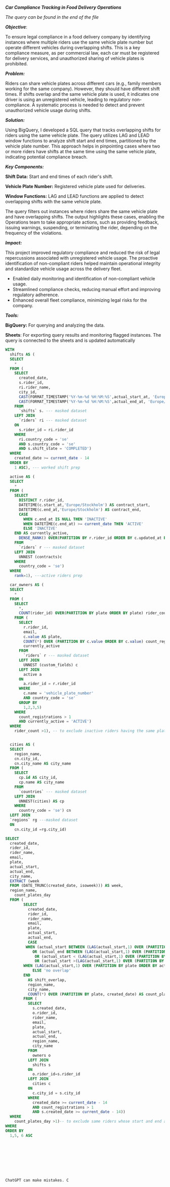 ***Car Compliance Tracking in Food Delivery Operations***

*The query can be found in the end of the file*

***Objective***: 
  
To ensure legal compliance in a food delivery company by identifying instances where multiple riders use the same vehicle plate number but operate different vehicles during overlapping shifts. This is a key compliance measure, as per commercial law, each car must be registered for delivery services, and unauthorized sharing of vehicle plates is prohibited.

***Problem:*** 

Riders can share vehicle plates across different cars (e.g., family members working for the same company). However, they should have different shift times. If shifts overlap and the same vehicle plate is used, it indicates one driver is using an unregistered vehicle, leading to regulatory non-compliance. A systematic process is needed to detect and prevent unauthorized vehicle usage during shifts.

***Solution:***

Using BigQuery, I developed a SQL query that tracks overlapping shifts for riders using the same vehicle plate. The query utilizes LAG and LEAD window functions to analyze shift start and end times, partitioned by the vehicle plate number. This approach helps in pinpointing cases where two or more riders have shifts at the same time using the same vehicle plate, indicating potential compliance breach.

***Key Components:***

**Shift Data:** Start and end times of each rider's shift.

**Vehicle Plate Number:** Registered vehicle plate used for deliveries.

**Window Functions:**
LAG and LEAD functions are applied to detect overlapping shifts with the same vehicle plate.

The query filters out instances where riders share the same vehicle plate and have overlapping shifts. The output highlights these cases, enabling the Operations team to take appropriate actions, such as providing feedback, issuing warnings, suspending, or terminating the rider, depending on the frequency of the violations.

***Impact:***

This project improved regulatory compliance and reduced the risk of legal repercussions associated with unregistered vehicle usage. The proactive identification of non-compliant riders helped maintain operational integrity and standardize vehicle usage across the delivery fleet.

- Enabled daily monitoring and identification of non-compliant vehicle usage.
- Streamlined compliance checks, reducing manual effort and improving regulatory adherence.
- Enhanced overall fleet compliance, minimizing legal risks for the company.

***Tools:***

**BigQuery:** For querying and analyzing the data.

**Sheets**: For exporting query results and monitoring flagged instances. The query is connected to the sheets and is updated automatically

```sql
WITH
  shifts AS (
  SELECT
    *
  FROM (
    SELECT
      created_date,
      s.rider_id,
      ri.rider_name,
      city_id,
      CAST(FORMAT_TIMESTAMP('%Y-%m-%d %H:%M:%S',actual_start_at, 'Europe/Stockholm') AS datetime) AS actual_start,
      CAST(FORMAT_TIMESTAMP('%Y-%m-%d %H:%M:%S',actual_end_at, 'Europe/Stockholm') AS datetime) AS actual_end
    FROM
      `shifts` s. --- masked dataset
    LEFT JOIN
      `riders` ri --- masked dataset
    ON
      s.rider_id = ri.rider_id
    WHERE
      ri.country_code = 'se'
      AND s.country_code = 'se'
      AND s.shift_state = 'COMPLETED')
  WHERE
    created_date >= current_date - 14
  ORDER BY
    1 ASC), --- worked shift prep

  active AS (
  SELECT
    *
  FROM (
    SELECT
      DISTINCT r.rider_id,
      DATETIME(c.start_at,'Europe/Stockholm') AS contract_start,
      DATETIME(c.end_at,'Europe/Stockholm') AS contract_end,
      CASE
        WHEN c.end_at IS NULL THEN 'INACTIVE'
        WHEN DATETIME(c.end_at) >= current_date THEN 'ACTIVE'
        ELSE 'INACTIVE'
    END AS currently_active,
      DENSE_RANK() OVER(PARTITION BY r.rider_id ORDER BY c.updated_at DESC) rank
    FROM
      `riders` r --- masked dataset
    LEFT JOIN
      UNNEST (contracts)c
    WHERE
      country_code = 'se')
  WHERE
    rank=1), ---active riders prep

  car_owners AS (
  SELECT
    *
  FROM (
    SELECT
      *,
      COUNT(rider_id) OVER(PARTITION BY plate ORDER BY plate) rider_count
    FROM (
      SELECT
        r.rider_id,
        email,
        c.value AS plate,
        COUNT(*) OVER (PARTITION BY c.value ORDER BY c.value) count_registrations,
        currently_active
      FROM
        `riders` r --- masked dataset
      LEFT JOIN
        UNNEST (custom_fields) c
      LEFT JOIN
        active a
      ON
        a.rider_id = r.rider_id
      WHERE
        c.name = 'vehicle_plate_number'
        AND country_code = 'se'
      GROUP BY
        1,2,3,5)
    WHERE
      count_registrations > 1
      AND currently_active = 'ACTIVE')
  WHERE
    rider_count >1), -- to exclude inactive riders having the same plate with active


  cities AS (
  SELECT
    region_name,
    cn.city_id,
    cn.city_name AS city_name
  FROM (
    SELECT
      cp.id AS city_id,
      cp.name AS city_name
    FROM
      `countries` --- masked dataset
    LEFT JOIN
      UNNEST(cities) AS cp
    WHERE
      country_code = 'se') cn
  LEFT JOIN
  `regions` rg ---masked dataset
  ON
    cn.city_id =rg.city_id)

SELECT
  created_date,
  rider_id,
  rider_name,
  email,
  plate,
  actual_start,
  actual_end,
  city_name,
  EXTRACT (week
  FROM (DATE_TRUNC(created_date, isoweek))) AS week,
  region_name,
    count_plates_day
  FROM (
        SELECT
          created_date,
          rider_id,
          rider_name,
          email,
          plate,
          actual_start,
          actual_end,
          CASE
         WHEN (actual_start BETWEEN (LAG(actual_start,1) OVER (PARTITION BY plate ORDER BY actual_start ASC)) AND (LAG(actual_end,1) OVER (PARTITION BY plate ORDER BY actual_start ASC))) 
            OR (actual_end BETWEEN (LAG(actual_start,1) OVER (PARTITION BY plate ORDER BY actual_start ASC)) AND (LAG(actual_end,1) OVER (PARTITION BY plate ORDER BY actual_start ASC)))
             OR (actual_start < (LAG(actual_start,1) OVER (PARTITION BY plate ORDER BY actual_start ASC)) AND actual_end > (LAG(actual_end,1) OVER (PARTITION BY plate ORDER BY actual_start ASC))) 
             OR (actual_start >(LAG(actual_start,1) OVER (PARTITION BY plate ORDER BY actual_start ASC)) AND actual_end < (LAG(actual_end,1) OVER (PARTITION BY plate ORDER BY actual_start ASC))) THEN 'yes'
        WHEN (LAG(actual_start,1) OVER (PARTITION BY plate ORDER BY actual_start ASC)) IS NULL THEN 'no overlap'
            ELSE 'no overlap'
        END
          AS shift_overlap,
          region_name,
          city_name,
          COUNT(*) OVER (PARTITION BY plate, created_date) AS count_plates_day
        FROM (
          SELECT
            s.created_date,
            o.rider_id,
            rider_name,
            email,
            plate,
            actual_start,
            actual_end,
            region_name,
            city_name
          FROM
            owners o
          LEFT JOIN
            shifts s
          ON
            o.rider_id=s.rider_id
          LEFT JOIN
            cities c
          ON
            c.city_id = s.city_id
          WHERE
            created_date >= current_date - 14
            AND count_registrations > 1
            AND s.created_date >= current_date - 14))
  WHERE
    count_plates_day >1)-- to exclude same riders whose start and end are the same
WHERE
ORDER BY
  1,5, 6 ASC









ChatGPT can make mistakes. C
